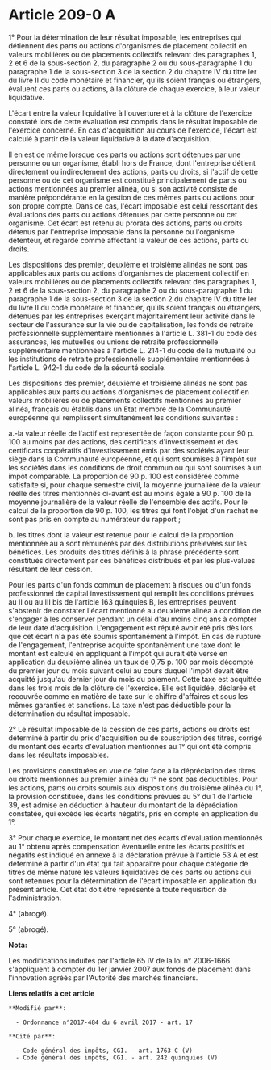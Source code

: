# Article 209-0 A

1° Pour la détermination de leur résultat imposable, les entreprises qui détiennent des parts ou actions d'organismes de
placement collectif en valeurs mobilières ou de placements collectifs relevant des paragraphes 1, 2 et 6 de la sous-section
2, du paragraphe 2 ou du sous-paragraphe 1 du paragraphe 1 de la sous-section 3 de la section 2 du chapitre IV du titre Ier
du livre II du code monétaire et financier, qu'ils soient français ou étrangers, évaluent ces parts ou actions, à la clôture
de chaque exercice, à leur valeur liquidative.

L'écart entre la valeur liquidative à l'ouverture et à la clôture de l'exercice constaté lors de cette évaluation est compris
dans le résultat imposable de l'exercice concerné. En cas d'acquisition au cours de l'exercice, l'écart est calculé à partir
de la valeur liquidative à la date d'acquisition.

Il en est de même lorsque ces parts ou actions sont détenues par une personne ou un organisme, établi hors de France, dont
l'entreprise détient directement ou indirectement des actions, parts ou droits, si l'actif de cette personne ou de cet
organisme est constitué principalement de parts ou actions mentionnées au premier alinéa, ou si son activité consiste de
manière prépondérante en la gestion de ces mêmes parts ou actions pour son propre compte. Dans ce cas, l'écart imposable est
celui ressortant des évaluations des parts ou actions détenues par cette personne ou cet organisme. Cet écart est retenu au
prorata des actions, parts ou droits détenus par l'entreprise imposable dans la personne ou l'organisme détenteur, et regardé
comme affectant la valeur de ces actions, parts ou droits.

Les dispositions des premier, deuxième et troisième alinéas ne sont pas applicables aux parts ou actions d'organismes de
placement collectif en valeurs mobilières ou de placements collectifs relevant des paragraphes 1, 2 et 6 de la sous-section
2, du paragraphe 2 ou du sous-paragraphe 1 du paragraphe 1 de la sous-section 3 de la section 2 du chapitre IV du titre Ier
du livre II du code monétaire et financier, qu'ils soient français ou étrangers, détenues par les entreprises exerçant
majoritairement leur activité dans le secteur de l'assurance sur la vie ou de capitalisation, les fonds de retraite
professionnelle supplémentaire mentionnés à l'article L. 381-1 du code des assurances, les mutuelles ou unions de retraite
professionnelle supplémentaire mentionnées à l'article L. 214-1 du code de la mutualité ou les institutions de retraite
professionnelle supplémentaire mentionnées à l'article L. 942-1 du code de la sécurité sociale.

Les dispositions des premier, deuxième et troisième alinéas ne sont pas applicables aux parts ou actions d'organismes de
placement collectif en valeurs mobilières ou de placements collectifs mentionnés au premier alinéa, français ou établis dans
un Etat membre de la Communauté européenne qui remplissent simultanément les conditions suivantes :

a.-la valeur réelle de l'actif est représentée de façon constante pour 90 p. 100 au moins par des actions, des certificats
d'investissement et des certificats coopératifs d'investissement émis par des sociétés ayant leur siège dans la Communauté
européenne, et qui sont soumises à l'impôt sur les sociétés dans les conditions de droit commun ou qui sont soumises à un
impôt comparable. La proportion de 90 p. 100 est considérée comme satisfaite si, pour chaque semestre civil, la moyenne
journalière de la valeur réelle des titres mentionnés ci-avant est au moins égale à 90 p. 100 de la moyenne journalière de la
valeur réelle de l'ensemble des actifs. Pour le calcul de la proportion de 90 p. 100, les titres qui font l'objet d'un rachat
ne sont pas pris en compte au numérateur du rapport ;

b. les titres dont la valeur est retenue pour le calcul de la proportion mentionnée au a sont rémunérés par des distributions
prélevées sur les bénéfices. Les produits des titres définis à la phrase précédente sont constitués directement par ces
bénéfices distribués et par les plus-values résultant de leur cession.

Pour les parts d'un fonds commun de placement à risques ou d'un fonds professionnel de capital investissement qui remplit les
conditions prévues au II ou au III bis de l'article 163 quinquies B, les entreprises peuvent s'abstenir de constater l'écart
mentionné au deuxième alinéa à condition de s'engager à les conserver pendant un délai d'au moins cinq ans à compter de leur
date d'acquisition. L'engagement est réputé avoir été pris dès lors que cet écart n'a pas été soumis spontanément à l'impôt.
En cas de rupture de l'engagement, l'entreprise acquitte spontanément une taxe dont le montant est calculé en appliquant à
l'impôt qui aurait été versé en application du deuxième alinéa un taux de 0,75 p. 100 par mois décompté du premier jour du
mois suivant celui au cours duquel l'impôt devait être acquitté jusqu'au dernier jour du mois du paiement. Cette taxe est
acquittée dans les trois mois de la clôture de l'exercice. Elle est liquidée, déclarée et recouvrée comme en matière de taxe
sur le chiffre d'affaires et sous les mêmes garanties et sanctions. La taxe n'est pas déductible pour la détermination du
résultat imposable.

2° Le résultat imposable de la cession de ces parts, actions ou droits est déterminé à partir du prix d'acquisition ou de
souscription des titres, corrigé du montant des écarts d'évaluation mentionnés au 1° qui ont été compris dans les résultats
imposables.

Les provisions constituées en vue de faire face à la dépréciation des titres ou droits mentionnés au premier alinéa du 1° ne
sont pas déductibles. Pour les actions, parts ou droits soumis aux dispositions du troisième alinéa du 1°, la provision
constituée, dans les conditions prévues au 5° du 1 de l'article 39, est admise en déduction à hauteur du montant de la
dépréciation constatée, qui excède les écarts négatifs, pris en compte en application du 1°.

3° Pour chaque exercice, le montant net des écarts d'évaluation mentionnés au 1° obtenu après compensation éventuelle entre
les écarts positifs et négatifs est indiqué en annexe à la déclaration prévue à l'article 53 A et est déterminé à partir d'un
état qui fait apparaître pour chaque catégorie de titres de même nature les valeurs liquidatives de ces parts ou actions qui
sont retenues pour la détermination de l'écart imposable en application du présent article. Cet état doit être représenté à
toute réquisition de l'administration.

4° (abrogé).

5° (abrogé).

**Nota:**

Les modifications induites par l'article 65 IV de la loi n° 2006-1666 s'appliquent à compter du 1er janvier 2007 aux fonds de
placement dans l'innovation agréés par l'Autorité des marchés financiers.

**Liens relatifs à cet article**

	**Modifié par**:

	  - Ordonnance n°2017-484 du 6 avril 2017 - art. 17

	**Cité par**:

	  - Code général des impôts, CGI. - art. 1763 C (V)
	  - Code général des impôts, CGI. - art. 242 quinquies (V)
